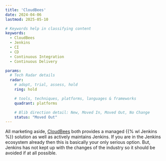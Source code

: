 ```yaml
---
title: 'CloudBees'
date: 2024-04-06
lastmod: 2025-05-10

# Keywords help in classifying content
keywords:
  - CloudBees
  - Jenkins
  - CI
  - CD
  - Continuous Integration
  - Continuous Delivery

params:
  # Tech Radar details
  radar:
    # adopt, trial, assess, hold
    ring: hold

    # tools, techniques, platforms, languages & frameworks
    quadrant: platforms

    # Blib direction detail: New, Moved In, Moved Out, No Change
    status: "Moved Out"
---
```


All marketing aside, [CloudBees](https://www.cloudbees.com/) both provides a managed {{% wl Jenkins %}} solution as well as actively maintains Jenkins.  If you are in the Jenkins ecosystem already then this is basically your only serious option.  But, Jenkins has not kept up with the changes of the industry so it should be avoided if at all possible.
